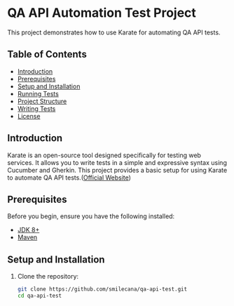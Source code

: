 # QA API Automation Test Project

This project demonstrates how to use Karate for automating QA API tests.

## Table of Contents

- [Introduction](#introduction)
- [Prerequisites](#prerequisites)
- [Setup and Installation](#setup-and-installation)
- [Running Tests](#running-tests)
- [Project Structure](#project-structure)
- [Writing Tests](#writing-tests)
- [License](#license)

## Introduction

Karate is an open-source tool designed specifically for testing web services. It allows you to write tests in a simple and expressive syntax using Cucumber and Gherkin. This project provides a basic setup for using Karate to automate QA API tests.([Official Website](https://www.karatelabs.io/api-testing))

## Prerequisites

Before you begin, ensure you have the following installed:

- [JDK 8+](https://www.oracle.com/java/technologies/javase-downloads.html)
- [Maven](https://maven.apache.org/download.cgi)

## Setup and Installation

1. Clone the repository:
   ```sh
   git clone https://github.com/smilecana/qa-api-test.git
   cd qa-api-test
